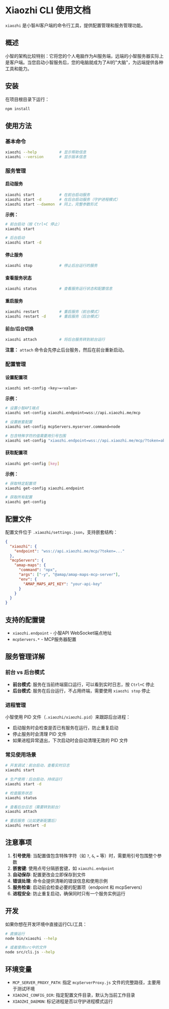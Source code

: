 # Xiaozhi CLI 使用文档

`xiaozhi` 是小智AI客户端的命令行工具，提供配置管理和服务管理功能。

## 概述

小智的架构比较特别：它将您的个人电脑作为AI服务端，远端的小智服务器实际上是客户端。当您启动小智服务后，您的电脑就成为了AI的"大脑"，为远端提供各种工具和能力。

## 安装

在项目根目录下运行：

```bash
npm install
```

## 使用方法

### 基本命令

```bash
xiaozhi --help          # 显示帮助信息
xiaozhi --version       # 显示版本信息
```

### 服务管理

#### 启动服务

```bash
xiaozhi start           # 在前台启动服务
xiaozhi start -d        # 在后台启动服务（守护进程模式）
xiaozhi start --daemon  # 同上，完整参数形式
```

**示例：**

```bash
# 前台启动（按 Ctrl+C 停止）
xiaozhi start

# 后台启动
xiaozhi start -d
```

#### 停止服务

```bash
xiaozhi stop            # 停止后台运行的服务
```

#### 查看服务状态

```bash
xiaozhi status          # 查看服务运行状态和配置信息
```

#### 重启服务

```bash
xiaozhi restart         # 重启服务（前台模式）
xiaozhi restart -d      # 重启服务（后台模式）
```

#### 前台/后台切换

```bash
xiaozhi attach          # 将后台服务转到前台运行
```

**注意：** `attach` 命令会先停止后台服务，然后在前台重新启动。

### 配置管理

#### 设置配置项

```bash
xiaozhi set-config <key>=<value>
```

**示例：**

```bash
# 设置小智API端点
xiaozhi set-config xiaozhi.endpoint=wss://api.xiaozhi.me/mcp

# 设置嵌套配置
xiaozhi set-config mcpServers.myserver.command=node

# 包含特殊字符的值需要用引号包围
xiaozhi set-config "xiaozhi.endpoint=wss://api.xiaozhi.me/mcp/?token=abc123"
```

#### 获取配置项

```bash
xiaozhi get-config [key]
```

**示例：**

```bash
# 获取特定配置项
xiaozhi get-config xiaozhi.endpoint

# 获取所有配置
xiaozhi get-config
```

## 配置文件

配置文件位于 `.xiaozhi/settings.json`，支持嵌套结构：

```json
{
  "xiaozhi": {
    "endpoint": "wss://api.xiaozhi.me/mcp/?token=..."
  },
  "mcpServers": {
    "amap-maps": {
      "command": "npx",
      "args": ["-y", "@amap/amap-maps-mcp-server"],
      "env": {
        "AMAP_MAPS_API_KEY": "your-api-key"
      }
    }
  }
}
```

## 支持的配置键

- `xiaozhi.endpoint` - 小智API WebSocket端点地址
- `mcpServers.*` - MCP服务器配置

## 服务管理详解

### 前台 vs 后台模式

- **前台模式**: 服务在当前终端窗口运行，可以看到实时日志，按 `Ctrl+C` 停止
- **后台模式**: 服务在后台运行，不占用终端，需要使用 `xiaozhi stop` 停止

### 进程管理

小智使用 PID 文件（`.xiaozhi/xiaozhi.pid`）来跟踪后台进程：

- 启动服务时会检查是否已有服务在运行，防止重复启动
- 停止服务时会清理 PID 文件
- 如果进程异常退出，下次启动时会自动清理无效的 PID 文件

### 常见使用场景

```bash
# 开发调试：前台启动，查看实时日志
xiaozhi start

# 生产使用：后台启动，持续运行
xiaozhi start -d

# 检查服务状态
xiaozhi status

# 查看后台日志（需要转到前台）
xiaozhi attach

# 重启服务（比如更新配置后）
xiaozhi restart -d
```

## 注意事项

1. **引号使用**: 当配置值包含特殊字符（如 `?`, `&`, `=` 等）时，需要用引号包围整个参数
2. **嵌套键**: 使用点号分隔嵌套键，如 `xiaozhi.endpoint`
3. **自动保存**: 配置更改会立即保存到文件
4. **错误处理**: 命令会提供清晰的错误信息和使用示例
5. **服务检查**: 启动前会检查必要的配置项（endpoint 和 mcpServers）
6. **进程安全**: 防止重复启动，确保同时只有一个服务实例运行

## 开发

如果你想在开发环境中直接运行CLI工具：

```bash
# 直接运行
node bin/xiaozhi --help

# 或者使用src中的文件
node src/cli.js --help
```

## 环境变量

- `MCP_SERVER_PROXY_PATH`: 指定 `mcpServerProxy.js` 文件的完整路径，主要用于测试环境
- `XIAOZHI_CONFIG_DIR`: 指定配置文件目录，默认为当前工作目录
- `XIAOZHI_DAEMON`: 标记进程是否以守护进程模式运行
